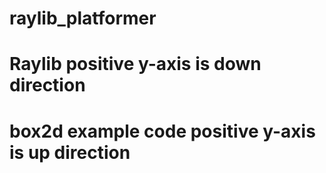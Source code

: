 # raylib_platformer

# Raylib positive y-axis is down direction
# box2d example code positive y-axis is up direction